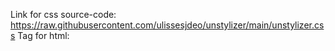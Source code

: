 Link for css source-code:
https://raw.githubusercontent.com/ulissesjdeo/unstylizer/main/unstylizer.css
Tag for html:
<link rel="stylesheet" href="https://raw.githubusercontent.com/ulissesjdeo/unstylizer/main/unstylizer.css">
